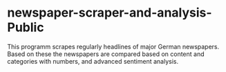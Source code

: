 # newspaper-scraper-and-analysis-Public
This programm scrapes regularly headlines of major German newspapers. Based on these the newspapers are compared based on content and categories with numbers, and advanced sentiment analysis.
